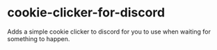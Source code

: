 # cookie-clicker-for-discord

Adds a simple cookie clicker to discord for you to use when waiting for something to happen.
